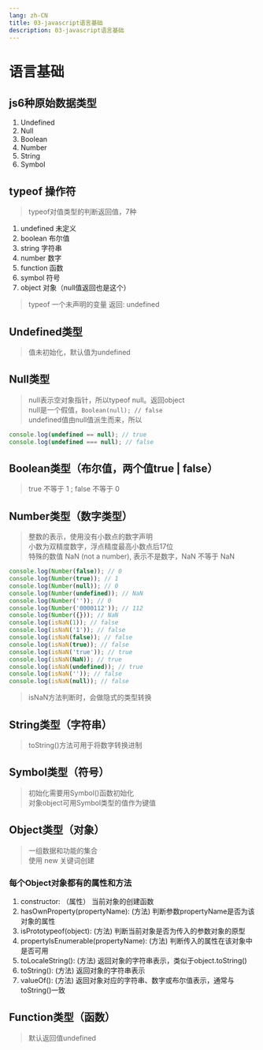```yaml
---
lang: zh-CN
title: 03-javascript语言基础
description: 03-javascript语言基础
---
```


# 语言基础

## js6种原始数据类型
  1. Undefined
  2. Null
  3. Boolean
  4. Number
  5. String
  6. Symbol


## typeof 操作符
> typeof对值类型的判断返回值，7种
  1. undefined  未定义
  2. boolean 布尔值
  3. string 字符串
  4. number 数字
  5. function 函数
  6. symbol 符号
  7. object 对象（null值返回也是这个）
   
> typeof 一个未声明的变量  返回: undefined

## Undefined类型
> 值未初始化，默认值为undefined
> 

## Null类型
> null表示空对象指针，所以typeof null。返回object  
> null是一个假值，`Boolean(null); // false`  
> undefined值由null值派生而来，所以 
```js
console.log(undefined == null); // true
console.log(undefined === null); // false
```

## Boolean类型（布尔值，两个值true | false）
> true 不等于 1 ; false 不等于 0


## Number类型（数字类型）
> 整数的表示，使用没有小数点的数字声明  
> 小数为双精度数字，浮点精度最高小数点后17位   
> 特殊的数值 NaN (not a number), 表示不是数字，NaN 不等于 NaN  
> 

```js
console.log(Number(false)); // 0
console.log(Number(true)); // 1
console.log(Number(null)); // 0
console.log(Number(undefined)); // NaN
console.log(Number('')); // 0
console.log(Number('0000112')); // 112
console.log(Number({})); // NaN
console.log(isNaN(1)); // false
console.log(isNaN('1')); // false
console.log(isNaN(false)); // false
console.log(isNaN(true)); // false
console.log(isNaN('true')); // true
console.log(isNaN(NaN)); // true
console.log(isNaN(undefined)); // true
console.log(isNaN('')); // false
console.log(isNaN(null)); // false
```
> isNaN方法判断时，会做隐式的类型转换

## String类型（字符串）
> toString()方法可用于将数字转换进制


## Symbol类型（符号）
> 初始化需要用Symbol()函数初始化  
> 对象object可用Symbol类型的值作为键值

## Object类型（对象）
> 一组数据和功能的集合  
> 使用 new 关键词创建  

### 每个Object对象都有的属性和方法
  1. constructor: （属性） 当前对象的创建函数
  2. hasOwnProperty(propertyName): (方法) 判断参数propertyName是否为该对象的属性
  3. isPrototypeof(object): (方法) 判断当前对象是否为传入的参数对象的原型
  4. propertyIsEnumerable(propertyName): (方法) 判断传入的属性在该对象中是否可用
  5. toLocaleString(): (方法) 返回对象的字符串表示，类似于object.toString()
  6. toString(): (方法) 返回对象的字符串表示
  7. valueOf(): (方法)  返回对象对应的字符串、数字或布尔值表示，通常与toString()一致

## Function类型（函数）
> 默认返回值undefined

